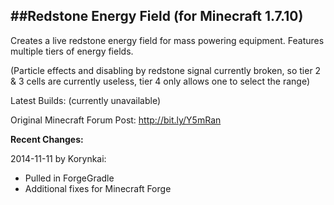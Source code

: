 ##Redstone Energy Field (for Minecraft 1.7.10)
---------------------

Creates a live redstone energy field for mass powering equipment. Features multiple tiers of energy fields.

(Particle effects and disabling by redstone signal currently broken, so tier 2 & 3 cells are currently useless,
tier 4 only allows one to select the range)

Latest Builds: (currently unavailable)

Original Minecraft Forum Post: http://bit.ly/Y5mRan

**Recent Changes:**

2014-11-11 by Korynkai:

- Pulled in ForgeGradle
- Additional fixes for Minecraft Forge
